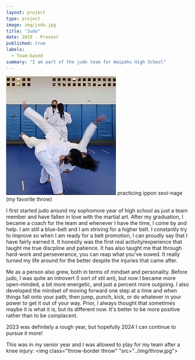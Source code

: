 ```yaml
---
layout: project
type: project
image: img/judo.jpg
title: "Judo"
date: 2019 - Present
published: true
labels:
  - Team-based
summary: "I am part of the judo team for Waipahu High School"
---
```

<img width = 300px class="img-fluid" src="../img/me.jpg"> practicing ippon seoi-nage (my favorite throw)

I first started judo around my sophomore year of high school as just a team member and have fallen in love with the martial art. After my graduation, I became a coach for the team and whenever I have the time, I come by and help. I am still a blue-belt and I am striving for a higher belt. I constantly try to improve so when I am ready for a belt promotion, I can proudly say that I have fairly earned it. It honestly was the first real activity/experience that taught me true discpline and patience. It has also taught me that through hard-work and perseverance, you can reap what you've sowed. It really turned my life around for the better despite the injuries that came after. 

Me as a person also grew, both in terms of mindset and personality. Before judo, I was quite an introvert (I sort of stil am), but now I became more open-minded, a bit more energetic, and just a percent more outgoing. I also developed the mindset of moving forward one step at a time and when things fall onto your path, then jump, punch, kick, or do whatever in your power to get it out of your way. Prior, I always thought that sometimes maybe it is what it is, but its different now. It's better to be more positive rather than to be complacent.

2023 was definitely a rough year, but hopefully 2024 I can continue to pursue it more!

This was in my senior year and I was allowed to play for my team after a knee injury:
<img class="throw-border throw" "src="../img/throw.jpg"> 

